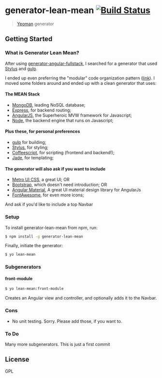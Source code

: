 # generator-lean-mean [![Build Status](https://travis-ci.org/Phenome/generator-lean-mean.svg?branch=master)](https://travis-ci.org/Phenome/generator-lean-mean)

> [Yeoman](http://yeoman.io) generator


## Getting Started

### What is Generator Lean Mean?

After using [generator-angular-fullstack](https://www.npmjs.org/package/generator-angular-fullstack), I searched for a generator that used [Stylus](http://learnboost.github.io/stylus/) and [gulp](http://www.gulpjs.com).

I ended up even preferring the "modular" code organization pattern ([link](https://medium.com/opinionated-angularjs/9f01b594bf06)). I moved some folders around and ended up with a clean generator that uses:

#### The MEAN Stack
* [MongoDB](http://www.mongodb.org/), leading NoSQL database;
* [Express](http://expressjs.com/), for backend routing;
* [AngularJS](https://angularjs.org/), the Superheroic MVW framework for Javascript;
* [Node](http://nodejs.org/), the backend engine that runs on Javascript;

#### Plus these, for personal preferences
* [gulp](http://www.gulpjs.com) for building;
* [Stylus](http://learnboost.github.io/stylus/), for styling;
* [Coffeescript](http://coffeescript.org/), for scripting (frontend and backend!);
* [Jade](http://jade-lang.com/), for templating;

#### The generator will also ask if you want to include
* [Metro UI CSS](http://metroui.org.ua/), a great UI;
OR
* [Bootstrap](http://getbootstrap.com/), which doesn't need introduction;
OR
* [Angular Material](https://material.angularjs.org/#/), A great UI material design library for AngularJs
* [FontAwesome](http://fortawesome.github.io/Font-Awesome/), for even more icons;

And ask if you'd like to include a top Navbar

### Setup
To install generator-lean-mean from npm, run:

```bash
$ npm install -g generator-lean-mean
```

Finally, initiate the generator:

```bash
$ yo lean-mean
```

### Subgenerators
#### front-module

```bash
$ yo lean-mean:front-module
```

Creates an Angular view and controller, and optionally adds it to the Navbar.


### Cons
* No unit testing. Sorry. Please add those, if you want to.

### To Do
Many more subgenerators. This is just a first commit


## License

GPL

